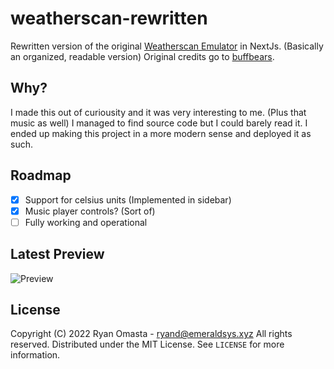 # weatherscan-rewritten
Rewritten version of the original [Weatherscan Emulator](https://github.com/buffbears/Weatherscan) in NextJs. (Basically an organized, readable version) Original credits go to [buffbears](https://github.com/buffbears).

## Why?
I made this out of curiousity and it was very interesting to me. (Plus that music as well) I managed to find source code but I could barely read it. I ended up making this project in a more modern sense and deployed it as such.

## Roadmap
- [x] Support for celsius units (Implemented in sidebar)
- [x] Music player controls? (Sort of)
- [ ] Fully working and operational

## Latest Preview
![Preview](https://azure.ryand.ca/projects/weatherscan/e17ea7ac02b0e959e6acce2ca40a6cac9b396bdc.png)

## License
Copyright (C) 2022 Ryan Omasta - ryand@emeraldsys.xyz
All rights reserved.
Distributed under the MIT License. See `LICENSE` for more information.